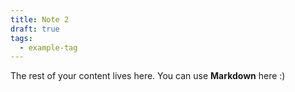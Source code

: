 ```yaml
---
title: Note 2
draft: true
tags:
  - example-tag
---
```

 
The rest of your content lives here. You can use **Markdown** here :)
